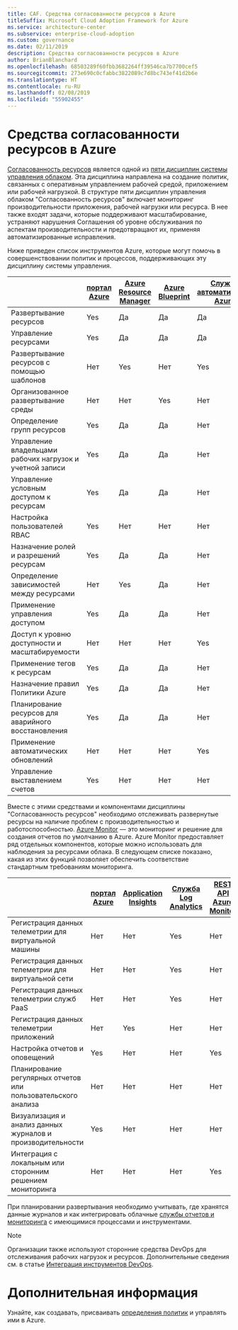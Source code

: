 ```yaml
---
title: CAF. Средства согласованности ресурсов в Azure
titleSuffix: Microsoft Cloud Adoption Framework for Azure
ms.service: architecture-center
ms.subservice: enterprise-cloud-adoption
ms.custom: governance
ms.date: 02/11/2019
description: Средства согласованности ресурсов в Azure
author: BrianBlanchard
ms.openlocfilehash: 68503289f60fbb3682264ff39546ca7b7700cef5
ms.sourcegitcommit: 273e690c0cfabbc3822089c7d8bc743ef41d2b6e
ms.translationtype: HT
ms.contentlocale: ru-RU
ms.lasthandoff: 02/08/2019
ms.locfileid: "55902455"
---
```

# <a name="resource-consistency-tools-in-azure"></a>Средства согласованности ресурсов в Azure

[Согласованность ресурсов](overview.md) является одной из [пяти дисциплин системы управления облаком](../governance-disciplines.md). Эта дисциплина направлена на создание политик, связанных с оперативным управлением рабочей средой, приложением или рабочей нагрузкой. В структуре пяти дисциплин управления облаком "Согласованность ресурсов" включает мониторинг производительности приложения, рабочей нагрузки или ресурса. В нее также входят задачи, которые поддерживают масштабирование, устраняют нарушения Соглашения об уровне обслуживания по аспектам производительности и предотвращают их, применяя автоматизированные исправления.

Ниже приведен список инструментов Azure, которые могут помочь в совершенствовании политик и процессов, поддерживающих эту дисциплину системы управления.

|    | [портал Azure](https://azure.microsoft.com/features/azure-portal/)  | [Azure Resource Manager](/azure/azure-resource-manager/resource-group-overview)  | [Azure Blueprint](/azure/governance/blueprints/overview) | [Служба автоматизации Azure](/azure/automation/automation-intro) | [Azure AD](/azure/active-directory/fundamentals/active-directory-whatis) |
|---------|---------|---------|---------|---------|---------|
| Развертывание ресурсов                             | Yes | Да | Да | Да | Нет   |
| Управление ресурсами                             | Yes | Да | Да | Да | Нет   |
| Развертывание ресурсов с помощью шаблонов             | Нет   | Yes | Нет   | Yes | Нет   |
| Организованное развертывание среды          | Нет   | Нет   | Yes | Нет   | Нет   |
| Определение групп ресурсов                       | Yes | Да | Да | Нет   | Нет   |
| Управление владельцами рабочих нагрузок и учетной записи           | Yes | Да | Да | Нет   | Нет   |
| Управление условным доступом к ресурсам       | Yes | Да | Да | Нет   | Нет   |
| Настройка пользователей RBAC                         | Yes | Нет   | Нет   | Нет   | Yes |
| Назначение ролей и разрешений ресурсам | Yes | Да | Да | Нет   | Yes |
| Определение зависимостей между ресурсами        | Нет   | Yes | Да | Нет   | Нет   |
| Применение управления доступом                         | Yes | Да | Да | Нет   | Yes |
| Доступ к уровню доступности и масштабируемости          | Нет   | Нет   | Нет   | Yes | Нет   |
| Применение тегов к ресурсам                      | Yes | Да | Да | Нет   | Нет   |
| Назначение правил Политики Azure                    | Yes | Да | Да | Нет   | Нет   |
| Планирование ресурсов для аварийного восстановления         | Yes | Да | Да | Нет   | Нет   |
| Применение автоматических обновлений                  | Нет   | Нет   | Нет   | Yes | Нет   |
| Управление выставлением счетов                               | Yes | Нет   | Нет   | Нет   | Нет   |

Вместе с этими средствами и компонентами дисциплины "Согласованность ресурсов" необходимо отслеживать развернутые ресурсы на наличие проблем с производительностью и работоспособностью. [Azure Monitor](/azure/azure-monitor/overview) — это мониторинг и решение для создания отчетов по умолчанию в Azure. Azure Monitor предоставляет ряд отдельных компонентов, которые можно использовать для наблюдения за ресурсами облака. В следующем списке показано, какая из этих функций позволяет обеспечить соответствие стандартным требованиям мониторинга.

|                                                    | [портал Azure](https://azure.microsoft.com/features/azure-portal/) | [Application Insights](/azure/application-insights/app-insights-overview) | [Служба Log Analytics](/azure/azure-monitor/log-query/log-query-overview) | [REST API Azure Monitor](/rest/api/monitor/) |
|----------------------------------------------------|--------------|----------------------|---------------|------------------------|
| Регистрация данных телеметрии для виртуальной машины                 | Нет            | Нет                    | Yes           | Нет                      |
| Регистрация данных телеметрии для виртуальной сети              | Нет            | Нет                    | Yes           | Нет                      |
| Регистрация данных телеметрии служб PaaS                   | Нет            | Нет                    | Yes           | Нет                      |
| Регистрация данных телеметрии приложений                     | Нет            | Yes                  | Нет             | Нет                      |
| Настройка отчетов и оповещений                       | Yes          | Нет                    | Нет             | Yes                    |
| Планирование регулярных отчетов или пользовательского анализа        | Нет            | Нет                    | Нет             | Нет                      |
| Визуализация и анализ данных журналов и производительности     | Yes          | Нет                    | Нет             | Нет                      |
| Интеграция с локальным или сторонним решением мониторинга     | Нет            | Нет                    | Нет             | Yes                    |

При планировании развертывания необходимо учитывать, где хранятся данные журналов и как интегрировать облачные [службы отчетов и мониторинга](../../decision-guides/log-and-report/overview.md) с имеющимися процессами и инструментами.

> [!NOTE]
> Организации также используют сторонние средства DevOps для отслеживания рабочих нагрузок и ресурсов. Дополнительные сведения см. в статье [Интеграция инструментов DevOps](https://azure.microsoft.com/products/devops-tool-integrations/).

# <a name="next-steps"></a>Дополнительная информация

Узнайте, как создавать, присваивать [определения политик](/azure/governance/policy/) и управлять ими в Azure.
